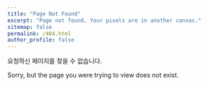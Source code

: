```yaml
---
title: "Page Not Found"
excerpt: "Page not found. Your pixels are in another canvas."
sitemap: false
permalink: /404.html
author_profile: false
---
```


요청하신 페이지를 찾을 수 없습니다.  

Sorry, but the page you were trying to view does not exist.  
